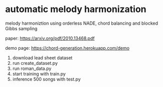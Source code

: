 # automatic melody harmonization
melody harmoniztion using orderless NADE, chord balancing and blocked Gibbs sampling

paper: https://arxiv.org/pdf/2010.13468.pdf

demo page: https://chord-generation.herokuapp.com/demo

1. download lead sheet dataset
2. run create_dataset.py
3. run roman_data.py
4. start training with train.py
5. inference 500 songs with test.py
